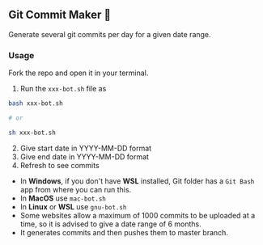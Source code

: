## Git Commit Maker 🤖

Generate several git commits per day for a given date range.

### Usage

Fork the repo and open it in your terminal.

1. Run the `xxx-bot.sh` file as
```sh
bash xxx-bot.sh

# or

sh xxx-bot.sh
```
2. Give start date in YYYY-MM-DD format
3. Give end date in YYYY-MM-DD format
4. Refresh to see commits

- In **Windows**, if you don't have **WSL** installed, Git folder has a `Git Bash` app from where you can run this.
- In **MacOS** use `mac-bot.sh`
- In **Linux** or **WSL** use `gnu-bot.sh`
- Some websites allow a maximum of 1000 commits to be uploaded at a time, so it is advised to give a date range of 6 months.
- It generates commits and then pushes them to master branch.
